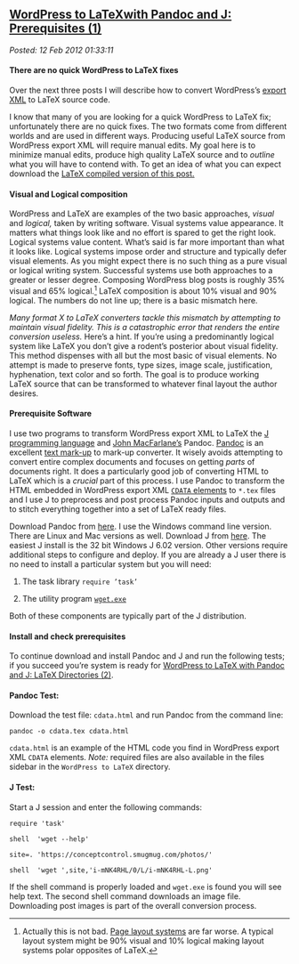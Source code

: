  
[WordPress to LaTeXwith Pandoc and J: Prerequisites (1)](https://bakerjd99.wordpress.com/2012/02/11/wordpress-to-latex-with-pandoc-and-j-prerequisites-part-1/)
--------------------------------------------------------------------------------------------------------------------------------------------------------------

*Posted: 12 Feb 2012 01:33:11*

#### There are no quick WordPress to LaTeX fixes

Over the next three posts I will describe how to convert WordPress’s
[export XML](https://en.blog.wordpress.com/2006/06/12/xml-import-export/)
to LaTeX source code.

I know that many of you are looking for a quick WordPress to LaTeX fix;
unfortunately there are no quick fixes. The two formats come from
different worlds and are used in different ways. Producing useful
LaTeX source from WordPress export XML will require manual edits. My
goal here is to minimize manual edits, produce high quality LaTeX source
and to *outline* what you will have to contend with. To get an idea of
what you can expect download the [LaTeX compiled version of this
post.](https://www.box.com/s/eqnv3obuy0detf99nruf)

#### Visual and Logical composition

WordPress and LaTeX are examples of the two basic approaches, *visual*
and *logical,* taken by writing software. Visual systems value
appearance. It matters what things look like and no effort is spared to
get the right look. Logical systems value content. What’s said is far
more important than what it looks like. Logical systems impose order and
structure and typically defer visual elements. As you might expect there
is no such thing as a pure visual or logical writing system. Successful
systems use both approaches to a greater or lesser degree. Composing
WordPress blog posts is roughly 35% visual and 65% logical.[^a2374]
LaTeX composition is about 10% visual and 90% logical. The numbers do
not line up; there is a basic mismatch here.

*Many format X to LaTeX converters tackle this mismatch by attempting to
maintain visual fidelity. This is a catastrophic error that renders the
entire conversion useless.* Here’s a hint. If you’re using a
predominantly logical system like LaTeX you don’t give a rodent’s
posterior about visual fidelity. This method dispenses with all but the
most basic of visual elements. No attempt is made to preserve fonts,
type sizes, image scale, justification, hyphenation, text color and so
forth. The goal is to produce working LaTeX source that can be
transformed to whatever final layout the author desires.

#### Prerequisite Software

I use two programs to transform WordPress export XML to LaTeX the [J
programming language](https://www.jsoftware.com/) and [John
MacFarlane’s](https://johnmacfarlane.net/) Pandoc.
[Pandoc](https://johnmacfarlane.net/pandoc/) is an excellent [text
mark-up](https://en.wikipedia.org/wiki/Markup\_language) to mark-up
converter. It wisely avoids attempting to convert entire complex
documents and focuses on getting *parts* of documents right. It does a
particularly good job of converting HTML to LaTeX which is a *crucial*
part of this process. I use Pandoc to transform the HTML embedded in
WordPress export XML [`CDATA`
elements](https://en.wikipedia.org/wiki/CDATA) to `*.tex` files and I use
J to preprocess and post process Pandoc inputs and outputs and to stitch
everything together into a set of LaTeX ready files.

Download Pandoc from
[here](https://johnmacfarlane.net/pandoc/installing.html). I use the
Windows command line version. There are Linux and Mac versions as well.
Download J from [here](https://www.jsoftware.com/stable.htm). The easiest
J install is the 32 bit Windows J 6.02 version. Other versions require
additional steps to configure and deploy. If you are already a J user
there is no need to install a particular system but you will need:

1.  The task library `require ’task’`

2.  The utility program [`wget.exe`](https://www.gnu.org/software/wget/)

Both of these components are typically part of the J distribution.

#### Install and check prerequisites

To continue download and install Pandoc and J and run the following
tests; if you succeed you’re system is ready for [WordPress to
LaTeX with Pandoc and J: LaTeX Directories
(2)](https://bakerjd99.wordpress.com/2012/02/18/wordpress-to-latex-with-pandoc-and-j-latex-directories-part-2-2/).

#### Pandoc Test:

Download the test file: `cdata.html` and run Pandoc from the command
line:

    pandoc -o cdata.tex cdata.html

`cdata.html` is an example of the HTML code you find in WordPress export
XML `CDATA` elements. *Note:* required files are also available in the
files sidebar in the `WordPress to LaTeX` directory.

#### J Test:

Start a J session and enter the following commands:

    require 'task'

    shell  'wget --help'

    site=. 'https://conceptcontrol.smugmug.com/photos/'

    shell  'wget ',site,'i-mNK4RHL/0/L/i-mNK4RHL-L.png'

If the shell command is properly loaded and `wget.exe` is found you will
see help text. The second shell command downloads an image file.
Downloading post images is part of the overall conversion process.

[^a2374]: Actually this is not bad. [Page layout
    systems](https://graphicssoft.about.com/od/findsoftware/a/pagelayout.htm)
    are far worse. A typical layout system might be 90% visual and 10%
    logical making layout systems polar opposites of LaTeX.
